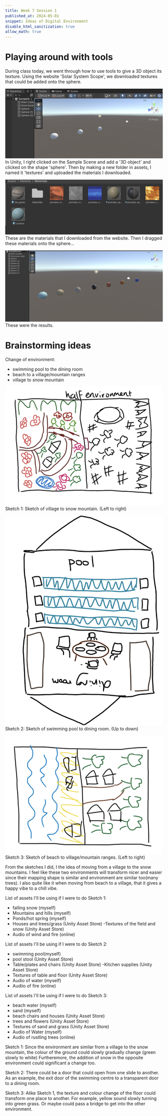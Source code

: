 ```yaml
---
title: Week 7 Session 1
published_at: 2024-05-01
snippet: Ideas of Digital Environment
disable_html_sanitization: true
allow_math: true
---
```


# Playing around with tools 
During class today, we went through how to use tools to give a 3D object its texture. Using the website 'Solar System Scope', we downloaded textures that could be added onto the sphere. 


![description](/static/W7S1/White.jpeg)
In Unity, I right clicked on the Sample Scene and add a '3D object' and clicked on the shape 'sphere'. Then by making a new folder in assets, I named it 'textures' and uploaded the materials I downloaded. 

![description](/static/W7S1/Materials.png)
These are the materials that I downloaded from the website. Then I dragged these materials onto the sphere...

![description](/static/W7S1/Sphere.png)
These were the results. 

# Brainstorming ideas
Change of environment:
- swimming pool to the dining room 
- beach to a village/mountain ranges 
- village to snow mountain 

![description](/static/W7S1/map1.png)
Sketch 1: Sketch of village to snow mountain. (Left to right)



![description](/static/W7S1/map2.png)
Sketch 2: Sketch of swimming pool to dining room. (Up to down)



![description](/static/W7S1/map3.png)
Sketch 3: Sketch of beach to village/mountain ranges. (Left to right)



From the sketches I did, I the idea of moving from a village to the snow mountains. I feel like these two environments will transform nicer and easier since their mapping shape is similar and environment are similar too(many trees). I also quite like it when moving from beach to a village, that it gives a happy vibe to a chill vibe. 

List of assets I'll be using if I were to do Sketch 1: 
- falling snow (myself)
- Mountains and hills (myself)
- Ponds/hot spring (myself)
- Houses and trees/grass (Unity Asset Store)
-Textures of the field and snow (Unity Asset Store)
- Audio of wind and fire (online)

List of assets I'll be using if I were to do Sketch 2: 
- swimming pool(myself)
- pool stool (Unity Asset Store)
- Table/plates and chairs (Unity Asset Store)
-Kitchen supplies (Unity Asset Store)
- Textures of table and floor (Unity Asset Store)
- Audio of water (myself)
- Audiio of fire (online)

List of assets I'll be using if I were to do Sketch 3: 
- beach water (myself)
- sand (myself)
- beach chairs and houses (Unity Asset Store)
- trees and flowers (Unity Asset Store)
- Textures of sand and grass (Unity Asset Store)
- Audio of Water (myself)
- Audio of rustling trees (online)

Sketch 1: Since the environment are similar from a village to the snow mountain, the colour of the ground could slowly gradually change (green slowly to white) Furtheremore, the addition of snow in the opposite environment could significant a change too. 

Sketch 2: There could be a door that could open from one slide to another. As an example, the exit door of the swimming centre to a transparent door to a dining room. 

Sketch 3: Alike Sketch 1, the texture and colour change of the floor could transform one place to another. For example, yellow sound slowly turning into green grass. Or maybe could pass a bridge to get into the other environment. 

